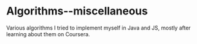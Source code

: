 # Algorithms--miscellaneous
Various algorithms I tried to implement myself in Java and JS, mostly after learning about them on Coursera. 
